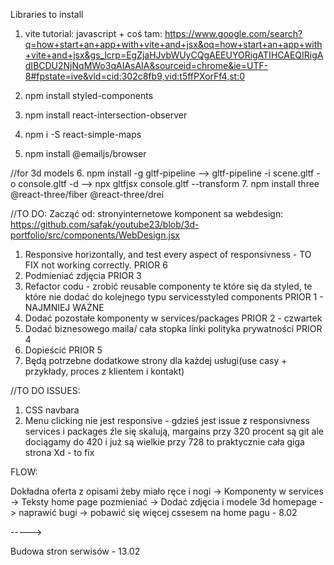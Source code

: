 Libraries to install
1. vite tutorial: javascript + coś tam: https://www.google.com/search?q=how+start+an+app+with+vite+and+jsx&oq=how+start+an+app+with+vite+and+jsx&gs_lcrp=EgZjaHJvbWUyCQgAEEUYORigATIHCAEQIRigAdIBCDU2NjNqMWo3qAIAsAIA&sourceid=chrome&ie=UTF-8#fpstate=ive&vld=cid:302c8fb9,vid:t5ffPXorFf4,st:0

2. npm install styled-components
3. npm install react-intersection-observer

4. npm i -S react-simple-maps
5. npm install @emailjs/browser

//for 3d models
6. npm install -g gltf-pipeline --> gltf-pipeline -i scene.gltf -o console.gltf -d --> npx gltfjsx console.gltf --transform
7. npm install three @react-three/fiber @react-three/drei


//TO DO:
Zacząć od: stronyinternetowe komponent sa webdesign: https://github.com/safak/youtube23/blob/3d-portfolio/src/components/WebDesign.jsx

1. Responsive horizontally, and test every aspect of responsivness - TO FIX not working correctly. PRIOR 6
2. Podmieniać zdjęcia PRIOR 3 
3. Refactor codu - zrobić reusable componenty te które się da styled, te które nie dodać do kolejnego typu servicesstyled components PRIOR 1 - NAJMNIEJ WAŻNE
4. Dodać pozostałe komponenty w services/packages PRIOR 2 - czwartek
5. Dodać biznesowego maila/ cała stopka linki polityka prywatności PRIOR 4
6. Dopieścić PRIOR 5
7. Będą potrzebne dodatkowe strony dla każdej usługi(use casy + przykłady, proces z klientem i kontakt)

//TO DO ISSUES:
1. CSS navbara
2. Menu clicking nie jest responsive - gdzieś jest issue z responsivness services i packages źle się skalują, margains przy 320 procent są git ale dociągamy do 420 i już są wielkie przy 728 to praktycznie cała giga strona Xd - to fix

FLOW: 

Dokładna oferta z opisami żeby miało ręce i nogi -> Komponenty w services -> Teksty home page pozmieniać -> Dodać zdjęcia i modele 3d homepage -> naprawić bugi -> pobawić się więcej cssesem na home pagu - 8.02

----->

Budowa stron serwisów - 13.02
